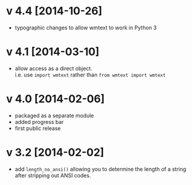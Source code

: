 v 4.4 [2014-10-26]
==================
 - typographic changes to allow wmtext to work in Python 3

v 4.1 [2014-03-10]
==================
 - allow access as a direct object.   
     i.e. use `import wmtext` rather than `from wmtext import wmtext`

v 4.0 [2014-02-06]
==================
 - packaged as a separate module
 - added progress bar
 - first public release
 
v 3.2 [2014-02-02]
==================
 - add `length_no_ansi()` allowing you to determine the length of a string
     after stripping out ANSI codes.